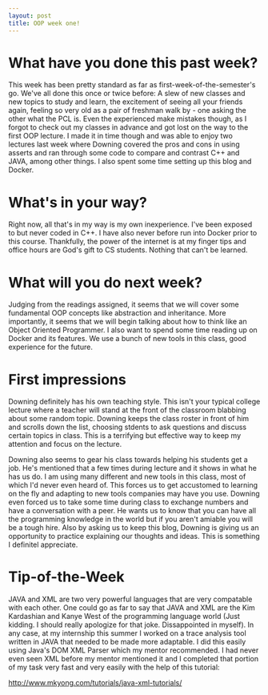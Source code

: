 ```yaml
---
layout: post
title: OOP week one!
---
```


# What have you done this past week?

This week has been pretty standard as far as first-week-of-the-semester's go. We've all done this once or twice before: A slew of new classes and new topics to study and learn, the excitement of seeing all your friends again, feeling so very old as a pair of freshman walk by - one asking the other what the PCL is. Even the experienced make mistakes though, as I forgot to check out my classes in advance and got lost on the way to the first OOP lecture. I made it in time though and was able to enjoy two lectures last week where Downing covered the pros and cons in using asserts and ran through some code to compare and contrast C++ and JAVA, among other things. I also spent some time setting up this blog and Docker.

# What's in your way?

Right now, all that's in my way is my own inexperience. I've been exposed to but never coded in C++. I have also never before run into Docker prior to this course. Thankfully, the power of the internet is at my finger tips and office hours are God's gift to CS students. Nothing that can't be learned.

# What will you do next week?

Judging from the readings assigned, it seems that we will cover some fundamental OOP concepts like abstraction and inheritance. More importantly, it seems that we will begin talking about how to think like an Object Oriented Programmer. I also want to spend some time reading up on Docker and its features. We use a bunch of new tools in this class, good experience for the future.

# First impressions

Downing definitely has his own teaching style. This isn't your typical college lecture where a teacher will stand at the front of the classroom blabbing about some random topic. Downing keeps the class roster in front of him and scrolls down the list, choosing stdents to ask questions and discuss certain topics in class. This is a terrifying but effective way to keep my attention and focus on the lecture.

Downing also seems to gear his class towards helping his students get a job. He's mentioned that a few times during lecture and it shows in what he has us do. I am using many different and new tools in this class, most of which I'd never even heard of. This forces us to get accustomed to learning on the fly and adapting to new tools companies may have you use. Downing even forced us to take some time during class to exchange numbers and have a conversation with a peer. He wants us to know that you can have all the programming knowledge in the world but if you aren't amiable you will be a tough hire. Also by asking us to keep this blog, Downing is giving us an opportunity to practice explaining our thoughts and ideas. This is something I definitel appreciate.

# Tip-of-the-Week

JAVA and XML are two very powerful languages that are very compatable with each other. One could go as far to say that JAVA and XML are the Kim Kardashian and Kanye West of the programming language world (Just kidding. I should really apologize for that joke. Dissappointed in myself). In any case, at my internship this summer I worked on a trace analysis tool written in JAVA that needed to be made more adaptable. I did this easily using Java's DOM XML Parser which my mentor recommended. I had never even seen XML before my mentor mentioned it and I completed that portion of my task very fast and very easily with the help of this tutorial:

http://www.mkyong.com/tutorials/java-xml-tutorials/
